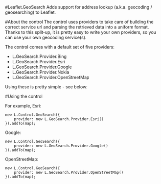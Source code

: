 #Leaflet.GeoSearch
Adds support for address lookup (a.k.a. geocoding / geosearching) to Leaflet.

#About the control
The control uses providers to take care of building the correct service url and parsing the retrieved data
into a uniform format.
Thanks to this split-up, it is pretty easy to write your own providers, so you can use your own geocoding service(s).

The control comes with a default set of five providers:

  - L.GeoSearch.Provider.Bing
  - L.GeoSearch.Provider.Esri
  - L.GeoSearch.Provider.Google
  - L.GeoSearch.Provider.Nokia
  - L.GeoSearch.Provider.OpenStreetMap

Using these is pretty simple - see below:

#Using the control

For example, Esri:

````
new L.Control.GeoSearch({
    provider: new L.GeoSearch.Provider.Esri()
}).addTo(map);
````

Google:

````
new L.Control.GeoSearch({
    provider: new L.GeoSearch.Provider.Google()
}).addTo(map);
````

OpenStreetMap:

````
new L.Control.GeoSearch({
    provider: new L.GeoSearch.Provider.OpenStreetMap()
}).addTo(map);
````
